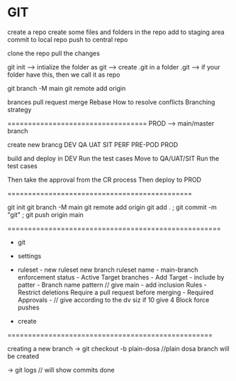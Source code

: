 GIT
=====
create a repo
create some files and folders in the repo
add to staging area
commit to local repo
push to central repo


clone the repo
pull the changes


git init --> intialize the folder as git --> create .git in a folder
.git --> if your folder have this, then we call it as repo


git branch -M main
git remote add origin <remote-URL>

brances
pull request
merge
Rebase
How to resolve conflicts
Branching strategy

==================================
PROD --> main/master branch

create new brancg
DEV QA UAT SIT PERF PRE-POD PROD

build and deploy in DEV
Run the test cases
Move to QA/UAT/SIT
Run the test cases

Then take the approval from the CR process
Then deploy to PROD


=============================================

git init
git branch -M main
git remote add origin <url>
git add . ; git commit -m "git" ; git push origin main

====================================================



 - git 
  -  settings
   -   ruleset
    -    new ruleset
           new branch ruleset
          name - main-branch
          enforcement status - Active
          Target branches - 
            Add Target - include by patter - Branch name pattern // give main - add inclusion
          Rules
            - Restrict deletions
          Require a pull request before merging
            - Required Approvals - // give according to the dv siz if 10 give 4
          Block force pushes

  - create

==================================================

creating a new branch
  -> git checkout -b plain-dosa //plain dosa branch will be created

  -> git logs // will show commits done 